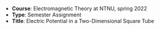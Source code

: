 - **Course**: Electromagnetic Theory at NTNU, spring 2022
- **Type**: Semester Assignment
- **Title**: Electric Potential in a Two-Dimensional Square Tube

